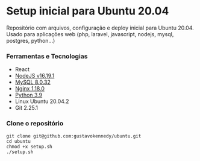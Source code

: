 # Setup inicial para Ubuntu 20.04
Repositório com arquivos, configuração e deploy inicial para Ubuntu 20.04. Usado para aplicações web (php, laravel, javascript, nodejs, mysql, postgres, python...)

### Ferramentas e Tecnologias

 - React 
 - [NodeJS v16.19.1](https://www.digitalocean.com/community/tutorials/how-to-install-node-js-on-ubuntu-20-04)
 - [MySQL 8.0.32](https://www.digitalocean.com/community/tutorials/how-to-install-linux-nginx-mysql-php-lemp-stack-on-ubuntu-20-04)
 - [Nginx 1.18.0](https://www.digitalocean.com/community/tutorials/how-to-install-linux-nginx-mysql-php-lemp-stack-on-ubuntu-20-04)
 - [Python 3.9](https://linuxize.com/post/how-to-install-python-3-9-on-ubuntu-20-04/)
 - Linux Ubuntu 20.04.2
 - Git 2.25.1

### Clone o repositório

    git clone git@github.com:gustavokennedy/ubuntu.git
    cd ubuntu
    chmod +x setup.sh
    ./setup.sh
